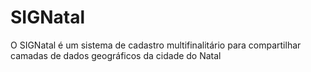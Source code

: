 # SIGNatal
O SIGNatal é um sistema de cadastro multifinalitário para compartilhar camadas de dados geográficos da cidade do Natal
